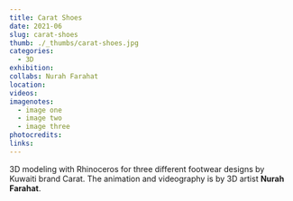 ```yaml
---
title: Carat Shoes
date: 2021-06
slug: carat-shoes
thumb: ./_thumbs/carat-shoes.jpg
categories:
  - 3D
exhibition:
collabs: Nurah Farahat
location:
videos:
imagenotes:
  - image one
  - image two
  - image three
photocredits:
links:
---
```


3D modeling with Rhinoceros for three different footwear designs by Kuwaiti brand Carat.
The animation and videography is by 3D artist **Nurah Farahat**.
